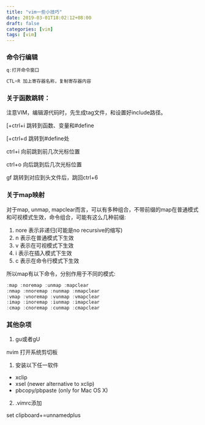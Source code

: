 ```yaml
---
title: "vim一些小技巧"
date: 2019-03-01T18:02:12+08:00
draft: false
categories: [vim] 
tags: [vim]
---
```


### 命令行编辑

```c
q:打开命令窗口

CTL+R 加上寄存器名称，复制寄存器内容
```

### 关于函数跳转：

   注意VIM，编辑源代码时，先生成tag文件，和设置好include路径。

[+ctrl+i 跳转到函数、变量和#define

 [+ctrl+d 跳转到#define处

ctrl+i 向前跳到前几次光标位置

ctrl+o 向后跳到后几次光标位置

gf 跳转到对应到头文件后，跳回ctrl+6

### 关于map映射

对于map, unmap, mapclear而言，可以有多种组合，不带前缀的map在普通模式和可视模式生效，命令组合，可能有这么几种前缀:

1. nore 表示非递归(可能是no recursive的缩写)
2. n 表示在普通模式下生效
3. v 表示在可视模式下生效
4. i 表示在插入模式下生效
5. c 表示在命令行模式下生效

所以map有以下命令，分别作用于不同的模式:

```c
:map :noremap :unmap :mapclear
:nmap :nnoremap :nunmap :nmapclear
:vmap :vnoremap :vunmap :vmapclear
:imap :inoremap :iunmap :imapclear
:cmap :cnoremap :cunmap :cmapclear
```

### 其他杂项

1. gu或者gU

nvim 打开系统剪切板

1. 安装以下任一软件

* xclip
* xsel (newer alternative to xclip)
* pbcopy/pbpaste (only for Mac OS X)

2. .vimrc添加

 set clipboard+=unnamedplus